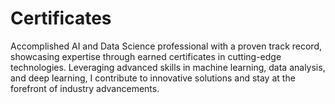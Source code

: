 # Certificates
Accomplished AI and Data Science professional with a proven track record, showcasing expertise through earned certificates in cutting-edge technologies. Leveraging advanced skills in machine learning, data analysis, and deep learning, I contribute to innovative solutions and stay at the forefront of industry advancements. 
